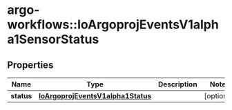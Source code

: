 # argo-workflows::IoArgoprojEventsV1alpha1SensorStatus

## Properties
Name | Type | Description | Notes
------------ | ------------- | ------------- | -------------
**status** | [**IoArgoprojEventsV1alpha1Status**](IoArgoprojEventsV1alpha1Status.md) |  | [optional] 


